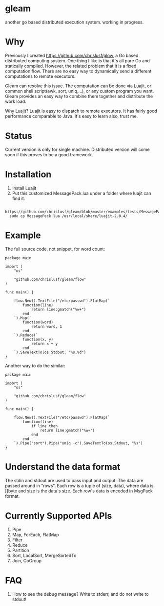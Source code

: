 # gleam
another go based distributed execution system. working in progress.

# Why
Previously I created https://github.com/chrislusf/glow, a Go based distributed computing system. One thing I like is that 
it's all pure Go and statically compiled. However, the related problem that it is a fixed computation flow. 
There are no easy way to dynamically send a different computations to remote executors.

Gleam can resolve this issue. The computation can be done via Luajit, or common shell script(awk, sort, uniq,...),
or any custom program you want. Gleam provides an easy way to combine them together and distribute the work load.

Why Luajit? Luajit is easy to dispatch to remote executors. It has fairly good performance comparable to Java.
It's easy to learn also, trust me.

# Status
Current version is only for single machine. Distributed version will come soon if this proves to be a good framework.

# Installation
1. Install Luajit
2. Put this customized MessagePack.lua under a folder where luajit can find it.
```
  https://github.com/chrislusf/gleam/blob/master/examples/tests/MessagePack.lua
  sudo cp MessagePack.lua /usr/local/share/luajit-2.0.4/
```
# Example

The full source code, not snippet, for word count:
```
package main

import (
	"os"

	"github.com/chrislusf/gleam/flow"
)

func main() {

	flow.New().TextFile("/etc/passwd").FlatMap(`
		function(line)
			return line:gmatch("%w+")
		end
	`).Map(`
		function(word)
			return word, 1
		end
	`).Reduce(`
		function(x, y)
			return x + y
		end
	`).SaveTextTo(os.Stdout, "%s,%d")
}

```

Another way to do the similar:
```
package main

import (
	"os"

	"github.com/chrislusf/gleam/flow"
)

func main() {

	flow.New().TextFile("/etc/passwd").FlatMap(`
		function(line)
			if line then
				return line:gmatch("%w+")
			end
		end
	`).Pipe("sort").Pipe("uniq -c").SaveTextTo(os.Stdout, "%s")
}

```

# Understand the data format
The stdin and stdout are used to pass input and output. The data are passed around in "rows". Each row is a tuple of
(size, data), where data is []byte and size is the data's size. Each row's data is encoded in MsgPack format.

# Currently Supported APIs
1. Pipe
2. Map, ForEach, FlatMap
3. Filter
4. Reduce
5. Partition
6. Sort, LocalSort, MergeSortedTo
7. Join, CoGroup


# FAQ
1. How to see the debug message?
Write to stderr, and do not write to stdout!

